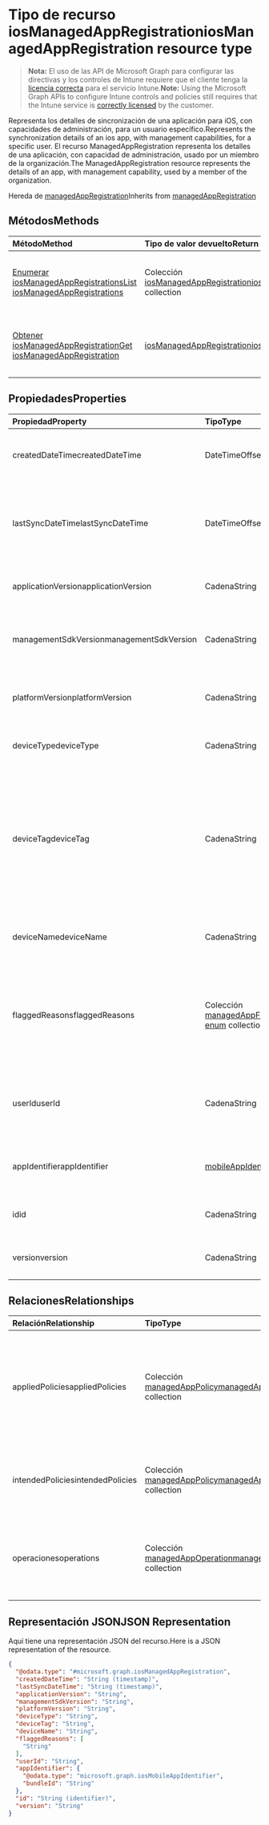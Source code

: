 # <a name="iosmanagedappregistration-resource-type"></a><span data-ttu-id="a4aa3-101">Tipo de recurso iosManagedAppRegistration</span><span class="sxs-lookup"><span data-stu-id="a4aa3-101">iosManagedAppRegistration resource type</span></span>

> <span data-ttu-id="a4aa3-102">**Nota:** El uso de las API de Microsoft Graph para configurar las directivas y los controles de Intune requiere que el cliente tenga la [licencia correcta](https://go.microsoft.com/fwlink/?linkid=839381) para el servicio Intune.</span><span class="sxs-lookup"><span data-stu-id="a4aa3-102">**Note:** Using the Microsoft Graph APIs to configure Intune controls and policies still requires that the Intune service is [correctly licensed](https://go.microsoft.com/fwlink/?linkid=839381) by the customer.</span></span>

<span data-ttu-id="a4aa3-103">Representa los detalles de sincronización de una aplicación para iOS, con capacidades de administración, para un usuario específico.</span><span class="sxs-lookup"><span data-stu-id="a4aa3-103">Represents the synchronization details of an ios app, with management capabilities, for a specific user.</span></span>
<span data-ttu-id="a4aa3-104">El recurso ManagedAppRegistration representa los detalles de una aplicación, con capacidad de administración, usado por un miembro de la organización.</span><span class="sxs-lookup"><span data-stu-id="a4aa3-104">The ManagedAppRegistration resource represents the details of an app, with management capability, used by a member of the organization.</span></span>

<span data-ttu-id="a4aa3-105">Hereda de [managedAppRegistration](../resources/intune_mam_managedappregistration.md)</span><span class="sxs-lookup"><span data-stu-id="a4aa3-105">Inherits from [managedAppRegistration](../resources/intune_mam_managedappregistration.md)</span></span>

## <a name="methods"></a><span data-ttu-id="a4aa3-106">Métodos</span><span class="sxs-lookup"><span data-stu-id="a4aa3-106">Methods</span></span>
|<span data-ttu-id="a4aa3-107">Método</span><span class="sxs-lookup"><span data-stu-id="a4aa3-107">Method</span></span>|<span data-ttu-id="a4aa3-108">Tipo de valor devuelto</span><span class="sxs-lookup"><span data-stu-id="a4aa3-108">Return Type</span></span>|<span data-ttu-id="a4aa3-109">Descripción</span><span class="sxs-lookup"><span data-stu-id="a4aa3-109">Description</span></span>|
|:---|:---|:---|
|[<span data-ttu-id="a4aa3-110">Enumerar iosManagedAppRegistrations</span><span class="sxs-lookup"><span data-stu-id="a4aa3-110">List iosManagedAppRegistrations</span></span>](../api/intune_mam_iosmanagedappregistration_list.md)|<span data-ttu-id="a4aa3-111">Colección [iosManagedAppRegistration](../resources/intune_mam_iosmanagedappregistration.md)</span><span class="sxs-lookup"><span data-stu-id="a4aa3-111">[iosManagedAppRegistration](../resources/intune_mam_iosmanagedappregistration.md) collection</span></span>|<span data-ttu-id="a4aa3-112">Enumere las propiedades y las relaciones de los objetos [iosManagedAppRegistration](../resources/intune_mam_iosmanagedappregistration.md).</span><span class="sxs-lookup"><span data-stu-id="a4aa3-112">List properties and relationships of the [iosManagedAppRegistration](../resources/intune_mam_iosmanagedappregistration.md) objects.</span></span>|
|[<span data-ttu-id="a4aa3-113">Obtener iosManagedAppRegistration</span><span class="sxs-lookup"><span data-stu-id="a4aa3-113">Get iosManagedAppRegistration</span></span>](../api/intune_mam_iosmanagedappregistration_get.md)|[<span data-ttu-id="a4aa3-114">iosManagedAppRegistration</span><span class="sxs-lookup"><span data-stu-id="a4aa3-114">iosManagedAppRegistration</span></span>](../resources/intune_mam_iosmanagedappregistration.md)|<span data-ttu-id="a4aa3-115">Lea las propiedades y las relaciones del objeto [iosManagedAppRegistration](../resources/intune_mam_iosmanagedappregistration.md).</span><span class="sxs-lookup"><span data-stu-id="a4aa3-115">Read properties and relationships of the [iosManagedAppRegistration](../resources/intune_mam_iosmanagedappregistration.md) object.</span></span>|

## <a name="properties"></a><span data-ttu-id="a4aa3-116">Propiedades</span><span class="sxs-lookup"><span data-stu-id="a4aa3-116">Properties</span></span>
|<span data-ttu-id="a4aa3-117">Propiedad</span><span class="sxs-lookup"><span data-stu-id="a4aa3-117">Property</span></span>|<span data-ttu-id="a4aa3-118">Tipo</span><span class="sxs-lookup"><span data-stu-id="a4aa3-118">Type</span></span>|<span data-ttu-id="a4aa3-119">Descripción</span><span class="sxs-lookup"><span data-stu-id="a4aa3-119">Description</span></span>|
|:---|:---|:---|
|<span data-ttu-id="a4aa3-120">createdDateTime</span><span class="sxs-lookup"><span data-stu-id="a4aa3-120">createdDateTime</span></span>|<span data-ttu-id="a4aa3-121">DateTimeOffset</span><span class="sxs-lookup"><span data-stu-id="a4aa3-121">DateTimeOffset</span></span>|<span data-ttu-id="a4aa3-122">Fecha y hora de creación. Heredado de [managedAppRegistration](../resources/intune_mam_managedappregistration.md)</span><span class="sxs-lookup"><span data-stu-id="a4aa3-122">Date and time of creation Inherited from [managedAppRegistration](../resources/intune_mam_managedappregistration.md)</span></span>|
|<span data-ttu-id="a4aa3-123">lastSyncDateTime</span><span class="sxs-lookup"><span data-stu-id="a4aa3-123">lastSyncDateTime</span></span>|<span data-ttu-id="a4aa3-124">DateTimeOffset</span><span class="sxs-lookup"><span data-stu-id="a4aa3-124">DateTimeOffset</span></span>|<span data-ttu-id="a4aa3-125">Fecha y hora de la última sincronización de la aplicación con el servicio de administración.</span><span class="sxs-lookup"><span data-stu-id="a4aa3-125">Date and time of last the app synced with management service.</span></span> <span data-ttu-id="a4aa3-126">Heredado de [managedAppRegistration](../resources/intune_mam_managedappregistration.md)</span><span class="sxs-lookup"><span data-stu-id="a4aa3-126">Inherited from [managedAppRegistration](../resources/intune_mam_managedappregistration.md)</span></span>|
|<span data-ttu-id="a4aa3-127">applicationVersion</span><span class="sxs-lookup"><span data-stu-id="a4aa3-127">applicationVersion</span></span>|<span data-ttu-id="a4aa3-128">Cadena</span><span class="sxs-lookup"><span data-stu-id="a4aa3-128">String</span></span>|<span data-ttu-id="a4aa3-129">Versión de la aplicación. Heredado de [managedAppRegistration](../resources/intune_mam_managedappregistration.md)</span><span class="sxs-lookup"><span data-stu-id="a4aa3-129">App version Inherited from [managedAppRegistration](../resources/intune_mam_managedappregistration.md)</span></span>|
|<span data-ttu-id="a4aa3-130">managementSdkVersion</span><span class="sxs-lookup"><span data-stu-id="a4aa3-130">managementSdkVersion</span></span>|<span data-ttu-id="a4aa3-131">Cadena</span><span class="sxs-lookup"><span data-stu-id="a4aa3-131">String</span></span>|<span data-ttu-id="a4aa3-132">Versión del SDK de administración de la aplicación. Heredado de [managedAppRegistration](../resources/intune_mam_managedappregistration.md)</span><span class="sxs-lookup"><span data-stu-id="a4aa3-132">App management SDK version Inherited from [managedAppRegistration](../resources/intune_mam_managedappregistration.md)</span></span>|
|<span data-ttu-id="a4aa3-133">platformVersion</span><span class="sxs-lookup"><span data-stu-id="a4aa3-133">platformVersion</span></span>|<span data-ttu-id="a4aa3-134">Cadena</span><span class="sxs-lookup"><span data-stu-id="a4aa3-134">String</span></span>|<span data-ttu-id="a4aa3-135">Versión del sistema operativo. Heredado de [managedAppRegistration](../resources/intune_mam_managedappregistration.md)</span><span class="sxs-lookup"><span data-stu-id="a4aa3-135">Operating System version Inherited from [managedAppRegistration](../resources/intune_mam_managedappregistration.md)</span></span>|
|<span data-ttu-id="a4aa3-136">deviceType</span><span class="sxs-lookup"><span data-stu-id="a4aa3-136">deviceType</span></span>|<span data-ttu-id="a4aa3-137">Cadena</span><span class="sxs-lookup"><span data-stu-id="a4aa3-137">String</span></span>|<span data-ttu-id="a4aa3-138">Tipo de dispositivo host. Heredado de [managedAppRegistration](../resources/intune_mam_managedappregistration.md)</span><span class="sxs-lookup"><span data-stu-id="a4aa3-138">Host device type Inherited from [managedAppRegistration](../resources/intune_mam_managedappregistration.md)</span></span>|
|<span data-ttu-id="a4aa3-139">deviceTag</span><span class="sxs-lookup"><span data-stu-id="a4aa3-139">deviceTag</span></span>|<span data-ttu-id="a4aa3-140">Cadena</span><span class="sxs-lookup"><span data-stu-id="a4aa3-140">String</span></span>|<span data-ttu-id="a4aa3-141">Etiqueta generada por el SDK de administración de la aplicación, que ayuda a relacionar las aplicaciones que se hospedan en el mismo dispositivo.</span><span class="sxs-lookup"><span data-stu-id="a4aa3-141">App management SDK generated tag, which helps relate apps hosted on the same device.</span></span> <span data-ttu-id="a4aa3-142">No garantiza que las aplicaciones se relacionen en todas las condiciones.</span><span class="sxs-lookup"><span data-stu-id="a4aa3-142">Not guaranteed to relate apps in all conditions.</span></span> <span data-ttu-id="a4aa3-143">Heredado de [managedAppRegistration](../resources/intune_mam_managedappregistration.md)</span><span class="sxs-lookup"><span data-stu-id="a4aa3-143">Inherited from [managedAppRegistration](../resources/intune_mam_managedappregistration.md)</span></span>|
|<span data-ttu-id="a4aa3-144">deviceName</span><span class="sxs-lookup"><span data-stu-id="a4aa3-144">deviceName</span></span>|<span data-ttu-id="a4aa3-145">Cadena</span><span class="sxs-lookup"><span data-stu-id="a4aa3-145">String</span></span>|<span data-ttu-id="a4aa3-146">Nombre del dispositivo host. Heredado de [managedAppRegistration](../resources/intune_mam_managedappregistration.md)</span><span class="sxs-lookup"><span data-stu-id="a4aa3-146">Host device name Inherited from [managedAppRegistration](../resources/intune_mam_managedappregistration.md)</span></span>|
|<span data-ttu-id="a4aa3-147">flaggedReasons</span><span class="sxs-lookup"><span data-stu-id="a4aa3-147">flaggedReasons</span></span>|<span data-ttu-id="a4aa3-148">Colección [managedAppFlaggedReason](../resources/intune_mam_managedappflaggedreason.md)</span><span class="sxs-lookup"><span data-stu-id="a4aa3-148">[managedAppFlaggedReason enum](../resources/intune_mam_managedappflaggedreason.md) collection</span></span>|<span data-ttu-id="a4aa3-149">Cero o más razones por las que se ha marcado el registro de una aplicación.</span><span class="sxs-lookup"><span data-stu-id="a4aa3-149">Zero or more reasons an app registration is flagged.</span></span> <span data-ttu-id="a4aa3-150">Por ejemplo,</span><span class="sxs-lookup"><span data-stu-id="a4aa3-150">E.g.</span></span> <span data-ttu-id="a4aa3-151">una aplicación que se ejecuta en un dispositivo liberado. Heredado de [managedAppRegistration](../resources/intune_mam_managedappregistration.md)</span><span class="sxs-lookup"><span data-stu-id="a4aa3-151">app running on rooted device Inherited from [managedAppRegistration](../resources/intune_mam_managedappregistration.md)</span></span>|
|<span data-ttu-id="a4aa3-152">userId</span><span class="sxs-lookup"><span data-stu-id="a4aa3-152">userId</span></span>|<span data-ttu-id="a4aa3-153">Cadena</span><span class="sxs-lookup"><span data-stu-id="a4aa3-153">String</span></span>|<span data-ttu-id="a4aa3-154">Identificador de usuario al que pertenece este registro de la aplicación.</span><span class="sxs-lookup"><span data-stu-id="a4aa3-154">The user Id to who this app registration belongs.</span></span> <span data-ttu-id="a4aa3-155">Heredado de [managedAppRegistration](../resources/intune_mam_managedappregistration.md)</span><span class="sxs-lookup"><span data-stu-id="a4aa3-155">Inherited from [managedAppRegistration](../resources/intune_mam_managedappregistration.md)</span></span>|
|<span data-ttu-id="a4aa3-156">appIdentifier</span><span class="sxs-lookup"><span data-stu-id="a4aa3-156">appIdentifier</span></span>|[<span data-ttu-id="a4aa3-157">mobileAppIdentifier</span><span class="sxs-lookup"><span data-stu-id="a4aa3-157">mobileAppIdentifier</span></span>](../resources/intune_mam_mobileappidentifier.md)|<span data-ttu-id="a4aa3-158">Identificador del paquete de la aplicación. Heredado de [managedAppRegistration](../resources/intune_mam_managedappregistration.md)</span><span class="sxs-lookup"><span data-stu-id="a4aa3-158">The app package Identifier Inherited from [managedAppRegistration](../resources/intune_mam_managedappregistration.md)</span></span>|
|<span data-ttu-id="a4aa3-159">id</span><span class="sxs-lookup"><span data-stu-id="a4aa3-159">id</span></span>|<span data-ttu-id="a4aa3-160">Cadena</span><span class="sxs-lookup"><span data-stu-id="a4aa3-160">String</span></span>|<span data-ttu-id="a4aa3-161">Clave de la entidad.</span><span class="sxs-lookup"><span data-stu-id="a4aa3-161">Key of the entity.</span></span> <span data-ttu-id="a4aa3-162">Heredado de [managedAppRegistration](../resources/intune_mam_managedappregistration.md)</span><span class="sxs-lookup"><span data-stu-id="a4aa3-162">Inherited from [managedAppRegistration](../resources/intune_mam_managedappregistration.md)</span></span>|
|<span data-ttu-id="a4aa3-163">version</span><span class="sxs-lookup"><span data-stu-id="a4aa3-163">version</span></span>|<span data-ttu-id="a4aa3-164">Cadena</span><span class="sxs-lookup"><span data-stu-id="a4aa3-164">String</span></span>|<span data-ttu-id="a4aa3-165">Versión de la entidad.</span><span class="sxs-lookup"><span data-stu-id="a4aa3-165">Version of the entity.</span></span> <span data-ttu-id="a4aa3-166">Heredado de [managedAppRegistration](../resources/intune_mam_managedappregistration.md)</span><span class="sxs-lookup"><span data-stu-id="a4aa3-166">Inherited from [managedAppRegistration](../resources/intune_mam_managedappregistration.md)</span></span>|

## <a name="relationships"></a><span data-ttu-id="a4aa3-167">Relaciones</span><span class="sxs-lookup"><span data-stu-id="a4aa3-167">Relationships</span></span>
|<span data-ttu-id="a4aa3-168">Relación</span><span class="sxs-lookup"><span data-stu-id="a4aa3-168">Relationship</span></span>|<span data-ttu-id="a4aa3-169">Tipo</span><span class="sxs-lookup"><span data-stu-id="a4aa3-169">Type</span></span>|<span data-ttu-id="a4aa3-170">Descripción</span><span class="sxs-lookup"><span data-stu-id="a4aa3-170">Description</span></span>|
|:---|:---|:---|
|<span data-ttu-id="a4aa3-171">appliedPolicies</span><span class="sxs-lookup"><span data-stu-id="a4aa3-171">appliedPolicies</span></span>|<span data-ttu-id="a4aa3-172">Colección [managedAppPolicy](../resources/intune_mam_managedapppolicy.md)</span><span class="sxs-lookup"><span data-stu-id="a4aa3-172">[managedAppPolicy](../resources/intune_mam_managedapppolicy.md) collection</span></span>|<span data-ttu-id="a4aa3-173">Ya se habían aplicado cero o más directivas en la aplicación registrada cuando se sincronizó por última vez con el servicio de administración.</span><span class="sxs-lookup"><span data-stu-id="a4aa3-173">Zero or more policys already applied on the registered app when it last synchronized with managment service.</span></span> <span data-ttu-id="a4aa3-174">Heredado de [managedAppRegistration](../resources/intune_mam_managedappregistration.md)</span><span class="sxs-lookup"><span data-stu-id="a4aa3-174">Inherited from [managedAppRegistration](../resources/intune_mam_managedappregistration.md)</span></span>|
|<span data-ttu-id="a4aa3-175">intendedPolicies</span><span class="sxs-lookup"><span data-stu-id="a4aa3-175">intendedPolicies</span></span>|<span data-ttu-id="a4aa3-176">Colección [managedAppPolicy](../resources/intune_mam_managedapppolicy.md)</span><span class="sxs-lookup"><span data-stu-id="a4aa3-176">[managedAppPolicy](../resources/intune_mam_managedapppolicy.md) collection</span></span>|<span data-ttu-id="a4aa3-177">El administrador esperaba cero o más directivas hasta el momento.</span><span class="sxs-lookup"><span data-stu-id="a4aa3-177">Zero or more policies admin intended for the app as of now.</span></span> <span data-ttu-id="a4aa3-178">Heredado de [managedAppRegistration](../resources/intune_mam_managedappregistration.md)</span><span class="sxs-lookup"><span data-stu-id="a4aa3-178">Inherited from [managedAppRegistration](../resources/intune_mam_managedappregistration.md)</span></span>|
|<span data-ttu-id="a4aa3-179">operaciones</span><span class="sxs-lookup"><span data-stu-id="a4aa3-179">operations</span></span>|<span data-ttu-id="a4aa3-180">Colección [managedAppOperation](../resources/intune_mam_managedappoperation.md)</span><span class="sxs-lookup"><span data-stu-id="a4aa3-180">[managedAppOperation](../resources/intune_mam_managedappoperation.md) collection</span></span>|<span data-ttu-id="a4aa3-181">Se activaron cero o más operaciones de larga duración en el registro de la aplicación.</span><span class="sxs-lookup"><span data-stu-id="a4aa3-181">Zero or more long running operations triggered on the app registration.</span></span> <span data-ttu-id="a4aa3-182">Heredado de [managedAppRegistration](../resources/intune_mam_managedappregistration.md)</span><span class="sxs-lookup"><span data-stu-id="a4aa3-182">Inherited from [managedAppRegistration](../resources/intune_mam_managedappregistration.md)</span></span>|

## <a name="json-representation"></a><span data-ttu-id="a4aa3-183">Representación JSON</span><span class="sxs-lookup"><span data-stu-id="a4aa3-183">JSON Representation</span></span>
<span data-ttu-id="a4aa3-184">Aquí tiene una representación JSON del recurso.</span><span class="sxs-lookup"><span data-stu-id="a4aa3-184">Here is a JSON representation of the resource.</span></span>
<!--{
  "blockType": "resource",
  "baseType": "microsoft.graph.managedAppRegistration",
  "keyProperty": "id",
  "@odata.type": "microsoft.graph.iosManagedAppRegistration"
}-->
``` json
{
  "@odata.type": "#microsoft.graph.iosManagedAppRegistration",
  "createdDateTime": "String (timestamp)",
  "lastSyncDateTime": "String (timestamp)",
  "applicationVersion": "String",
  "managementSdkVersion": "String",
  "platformVersion": "String",
  "deviceType": "String",
  "deviceTag": "String",
  "deviceName": "String",
  "flaggedReasons": [
    "String"
  ],
  "userId": "String",
  "appIdentifier": {
    "@odata.type": "microsoft.graph.iosMobileAppIdentifier",
    "bundleId": "String"
  },
  "id": "String (identifier)",
  "version": "String"
}
```

<!-- {
  "type": "#page.annotation",
  "suppressions": [

"Warning: /api-reference/v1.0/resources/intune_mam_androidmanagedappregistration.md/microsoft.graph.androidManagedAppRegistration/appIdentifier:
      Type mismatch between example and table. Parameter name: appIdentifier; example type: (microsoft.graph.androidMobileAppIdentifier); table type: (microsoft.graph.mobileAppIdentifier)",

"Warning: /api-reference/v1.0/resources/intune_mam_androidmanagedappregistration.md/microsoft.graph.androidManagedAppRegistration/flaggedReasons:
      Inconsistent types between parameter (String) and table (Object)",

"Warning: /api-reference/v1.0/resources/intune_mam_iosmanagedappregistration.md/microsoft.graph.iosManagedAppRegistration/appIdentifier:
      Type mismatch between example and table. Parameter name: appIdentifier; example type: (microsoft.graph.iosMobileAppIdentifier); table type: (microsoft.graph.mobileAppIdentifier)",

"Warning: /api-reference/v1.0/resources/intune_mam_iosmanagedappregistration.md/microsoft.graph.iosManagedAppRegistration/flaggedReasons:
      Inconsistent types between parameter (String) and table (Object)"

  ],
}
-->